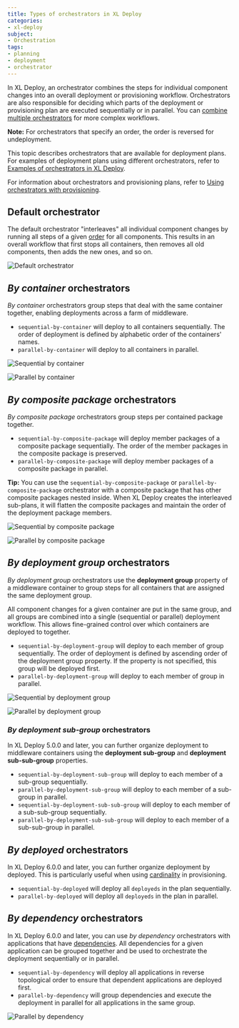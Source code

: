 ```yaml
---
title: Types of orchestrators in XL Deploy
categories:
- xl-deploy
subject:
- Orchestration
tags:
- planning
- deployment
- orchestrator
---
```


In XL Deploy, an orchestrator combines the steps for individual component changes into an overall deployment or provisioning workflow. Orchestrators are also responsible for deciding which parts of the deployment or provisioning plan are executed sequentially or in parallel. You can [combine multiple orchestrators](/xl-deploy/concept/combining-multiple-orchestrators.html) for more complex workflows.

**Note:** For orchestrators that specify an order, the order is reversed for undeployment.

This topic describes orchestrators that are available for deployment plans. For examples of deployment plans using different orchestrators, refer to [Examples of orchestrators in XL Deploy](/xl-deploy/concept/examples-of-orchestrators-in-xl-deploy.html#by-deployment-group-orchestrators).

For information about orchestrators and provisioning plans, refer to [Using orchestrators with provisioning](/xl-deploy/how-to/using-orchestrators-with-provisioning.html).

## Default orchestrator

The default orchestrator "interleaves" all individual component changes by running all steps of a given [order](https://docs.xebialabs.com/xl-deploy/concept/steps-and-steplists-in-xl-deploy.html#steplist) for all components. This results in an overall workflow that first stops all containers, then removes all old components, then adds the new ones, and so on.

![Default orchestrator](images/orchestrators-default.png "Default orchestrator")

## *By container* orchestrators

*By container* orchestrators group steps that deal with the same container together, enabling deployments across a farm of middleware.

* `sequential-by-container` will deploy to all containers sequentially. The order of deployment is defined by alphabetic order of the containers' names.
* `parallel-by-container` will deploy to all containers in parallel.

![Sequential by container](images/orchestrators-container.png "Sequential by container")

![Parallel by container](images/orchestrators-container-p.png "Parallel by container")

## *By composite package* orchestrators

*By composite package* orchestrators group steps per contained package together.

* `sequential-by-composite-package` will deploy member packages of a composite package sequentially. The order of the member packages in the composite package is preserved.
* `parallel-by-composite-package` will deploy member packages of a composite package in parallel.

**Tip:** You can use the `sequential-by-composite-package` or `parallel-by-composite-package` orchestrator with a composite package that has other composite packages nested inside. When XL Deploy creates the interleaved sub-plans, it will flatten the composite packages and maintain the order of the deployment package members.

![Sequential by composite package](images/orchestrators-composite.png "Sequential by composite package")

![Parallel by composite package](images/orchestrators-composite-p.png "Parallel by composite package")

## *By deployment group* orchestrators

*By deployment group* orchestrators use the **deployment group** property of a middleware container to group steps for all containers that are assigned the same deployment group.

All component changes for a given container are put in the same group, and all groups are combined into a single (sequential or parallel) deployment workflow. This allows fine-grained control over which containers are deployed to together.

* `sequential-by-deployment-group` will deploy to each member of group sequentially. The order of deployment is defined by ascending order of the deployment group property. If the property is not specified, this group will be deployed first.
* `parallel-by-deployment-group` will deploy to each member of group in parallel.

![Sequential by deployment group](images/orchestrators-group.png "Sequential by deployment group")

![Parallel by deployment group](images/orchestrators-group-p.png "Parallel by deployment group")

### *By deployment sub-group* orchestrators

In XL Deploy 5.0.0 and later, you can further organize deployment to middleware containers using the **deployment sub-group** and **deployment sub-sub-group** properties.

* `sequential-by-deployment-sub-group` will deploy to each member of a sub-group sequentially.
* `parallel-by-deployment-sub-group` will deploy to each member of a sub-group in parallel.
* `sequential-by-deployment-sub-sub-group` will deploy to each member of a sub-sub-group sequentially.
* `parallel-by-deployment-sub-sub-group` will deploy to each member of a sub-sub-group in parallel.

## *By deployed* orchestrators

In XL Deploy 6.0.0 and later, you can further organize deployment by deployed. This is particularly useful when using [cardinality](/xl-deploy/how-to/provision-an-environment.html) in provisioning.

* `sequential-by-deployed` will deploy all `deployeds` in the plan sequentially.
* `parallel-by-deployed` will deploy all `deployeds` in the plan in parallel.

## *By dependency* orchestrators

In XL Deploy 6.0.0 and later, you can use *by dependency* orchestrators with applications that have [dependencies](/xl-deploy/concept/application-dependencies-in-xl-deploy.html). All dependencies for a given application can be grouped together and be used to orchestrate the deployment sequentially or in parallel.

* `sequential-by-dependency` will deploy all applications in reverse topological order to ensure that dependent applications are deployed first.
* `parallel-by-dependency` will group dependencies and execute the deployment in parallel for all applications in the same group.

![Parallel by dependency](images/parallel-by-dependency.png "Parallel by dependency")
